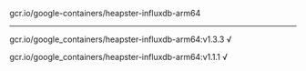 gcr.io/google-containers/heapster-influxdb-arm64 

----
gcr.io/google_containers/heapster-influxdb-arm64:v1.3.3 √

gcr.io/google_containers/heapster-influxdb-arm64:v1.1.1 √

